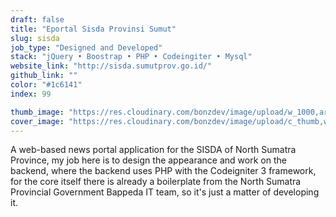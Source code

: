 ```yaml
---
draft: false
title: "Eportal Sisda Provinsi Sumut"
slug: sisda
job_type: "Designed and Developed"
stack: "jQuery • Boostrap • PHP • Codeingiter • Mysql"
website_link: "http://sisda.sumutprov.go.id/"
github_link: ""
color: "#1c6141"
index: 99

thumb_image: "https://res.cloudinary.com/bonzdev/image/upload/w_1000,ar_16:9,c_fill/v1622111359/mockup_crop/sisda_crop_nt32jn.png"
cover_image: "https://res.cloudinary.com/bonzdev/image/upload/c_thumb,w_500,g_face/v1622111359/mockup_crop/sisda_crop_nt32jn.png"
---
```


A web-based news portal application for the SISDA of North Sumatra Province, my job here is to design the appearance and work on the backend, where the backend uses PHP with the Codeigniter 3 framework, for the core itself there is already a boilerplate from the North Sumatra Provincial Government Bappeda IT team, so it's just a matter of developing it.